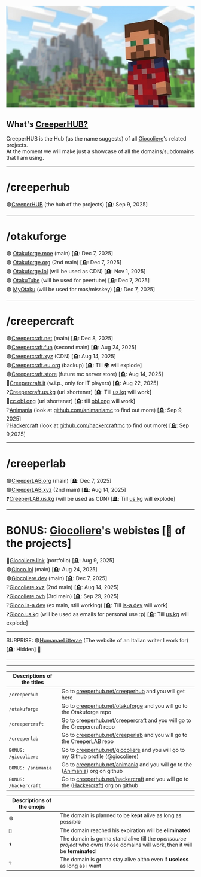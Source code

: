  ![Welcome to CreeperHUB](https://raw.githubusercontent.com/creeperhub/.github/refs/heads/main/profile/thumb-1.jpeg)
## What's [CreeperHUB?](https://creeperhub.net) 

CreeperHUB is the Hub (as the name suggests) of all [Giocoliere](https://github.com/giocoliere)'s related projects. <br>
At the moment we will make just a showcase of all the domains/subdomains that I am using.

------------------------------------------
# /creeperhub

🟢[CreeperHUB](https://creeperhub.net) (the hub of the projects) [🪦: Sep 9, 2025]<br>

------------------------------------------
# /otakuforge

🟢 [Otakuforge.moe](https://otakuforge.moe) (main) [🪦: Dec 7, 2025] <br>
🟢 [Otakuforge.org](https://otakuforge.org) (2nd main) [🪦: Dec 7, 2025] <br>
🟢 [Otakuforge.lol](https://otakuforge.lol) (will be used as CDN) [🪦: Nov 1, 2025] <br>
🟢 [OtakuTube](https://otaku.tube) (will be used for peertube) [🪦: Dec 7, 2025] <br>
🟢 [MyOtaku](https://otaku.my) (will be used for mas/misskey) [🪦: Dec 7, 2025] <br>


------------------------------------------
# /creepercraft

🟢[Creepercraft.net](https://creepercraft.fun) (main) [🪦: Dec 8, 2025]<br>
🟢[Creepercraft.fun](https://creepercraft.fun) (second main) [🪦: Aug 24, 2025]<br>
🟢[Creepercraft.xyz](https://creepercraft.xyz) (CDN) [🪦: Aug 14, 2025]<br>
🟢[Creepercraft.eu.org](https://creepercraft.eu.org) (backup) [🪦: Till 🌍 will explode] <br>
🟢[Creepercraft.store](https://creepercraft.store) (future mc server store) [🪦: Aug 14, 2025]<br>
🔴[Creepercraft.it](https://creepercraft.it) (w.i.p., only for IT players) [🪦: Aug 22, 2025]<br>
❓[Creepercraft.us.kg](https://creepercraft.us.kg) (url shortener) [🪦: Till [us.kg](https://github.com/DigitalPlatDev/US.KG) will work]<br>
🔴[cc.obl.ong](https://cc.obl.ong) (url shortener) [🪦: till [obl.ong](https://codeberg.org/oblong) will work]<br>
❔[Animania](https://creeperhub.net/animania) (look at [github.com/animaniamc](https://github.com/animaniamc) to find out more) [🪦: Sep 9, 2025]<br>
❔[Hackercraft](https://creeperhub.net/hackercraft) (look at [github.com/hackercraftmc](https://github.com/hackercraftmc) to find out more) [🪦: Sep 9,2025]<br>

------------------------------------------
# /creeperlab

🟢[CreeperLAB.org](https://creeperlab.xyz) (main) [🪦: Dec 7, 2025]<br>
🟢[CreeperLAB.xyz](https://creeperlab.xyz) (2nd main) [🪦: Aug 14, 2025]<br>
❓[CreeperLAB.us.kg](https://creeperlab.us.kg) (will be used as CDN) [🪦: Till [us.kg](https://github.com/DigitalPlatDev/US.KG) will explode]<br>

-------------------------------------------

 # BONUS: [Giocoliere](https://creeperhub.net/giocoliere)'s webistes [👑 of the projects]

🔴[Giocoliere.link](https://giocoliere.link) (portfolio) [🪦: Aug 9, 2025]<br>
🟢[Gioco.lol](https://gioco.lol) (main) [🪦: Aug 24, 2025]<br>
🟢[Giocoliere.dev](https://giocoliere.dev) (main) [🪦: Dec 7, 2025]<br>
❔[Giocoliere.xyz](https://giocoliere.xyz) (2nd main) [🪦: Aug 14, 2025]<br>
❓[Giocoliere.ovh](https://giocoliere.ovh) (3rd main) [🪦: Sep 29, 2025]<br>
❔[Gioco.is-a.dev](https://gioco.is-a.dev) (ex main, still working) [🪦: Till [is-a.dev](https://github.com/is-a-dev) will work]<br>
❓[Gioco.us.kg](https://gioco.us.kg) (will be used as emails for personal use :p) [🪦: Till [us.kg](https://github.com/DigitalPlatDev/US.KG) will explode]<br>

-------------------------------------------
SURPRISE: 🟢[HumanaeLitterae](https://humanaelitterae.com) (The website of an Italian writer I work for) [🪦: Hidden] 👀<br>

-------------------------------------------

-------------------------------------------

| Descriptions of the titles | |
| ------------- | ------------- |
|  `/creeperhub`  |  Go to [creeperhub.net/creeperhub](https://creeperhub.net/creeperhub) and you will get here  |
|  `/otakuforge`  |  Go to [creeperhub.net/otakuforge](https://creeperhub.net/otakuforge) and you will go to the Otakuforge repo  |
|  `/creepercraft`  |  Go to [creeperhub.net/creepercraft](https://creeperhub.net/creepercraft) and you will go to the Creepercraft repo  |
|  `/creeperlab`  |  Go to [creeperhub.net/creeperlab](https://creeperhub.net/creeperlab) and you will go to the CreeperLAB repo  |
|  `BONUS: /giocoliere`  |  Go to [creeperhub.net/giocoliere](https://creeperhub.net/giocoliere) and you will go to my Github profile ([@giocoliere](https://github.com/giocoliere))  |
|  `BONUS: /animania`  |  Go to [creeperhub.net/animania](https://creeperhub.net/animania) and you will go to the ([Animania](https://github.com/animaniamc)) org on github  |
|  `BONUS: /hackercraft`  |  Go to [creeperhub.net/hackercraft](https://creeperhub.net/hackercraft) and you will go to the ([Hackercraft](https://github.com/hackercraftamc)) org on github  |


| Descriptions of the emojis | |
| ------------- | ------------- |
|  `🟢`  |  The domain is planned to be **kept** alive as long as possible  |
|  `🔴`  |  The domain reached his expiration will be **eliminated**  |
|  `❓`  |  The domain is gonna stand alive till the *opensource project* who owns those domains will work, then it will be **terminated**  |
|  `❔`  |  The domain is gonna stay alive altho even if **useless** as long as i want  |
